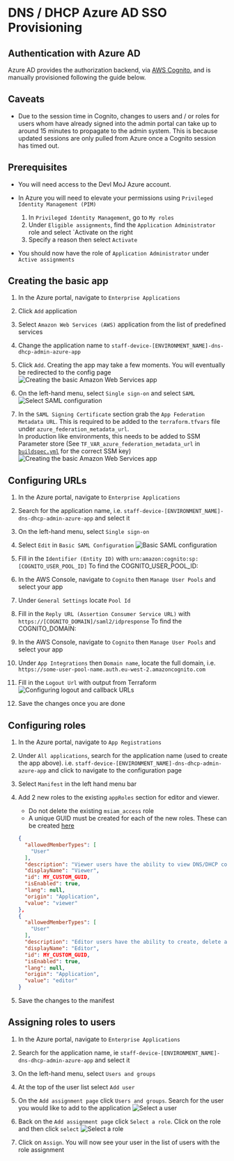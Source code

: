 # DNS / DHCP Azure AD SSO Provisioning
## Authentication with Azure AD
Azure AD provides the authorization backend, via [AWS Cognito](https://aws.amazon.com/cognito/), and is manually provisioned following the guide below.

## Caveats
- Due to the session time in Cognito, changes to users and / or roles for users 
whom have already signed into the admin portal can take up to around 15 minutes 
to propagate to the admin system. This is because updated sessions are only pulled from Azure once a Cognito session has timed out.

## Prerequisites
- You will need access to the Devl MoJ Azure account.
- In Azure you will need to elevate your permissions using `Privileged Identity Management (PIM)`
    1. In `Privileged Identity Management`, go to `My roles`
    1. Under `Eligible assignments`, find the `Application Administrator` role and select `Activate on the right
    1. Specify a reason then select `Activate`

- You should now have the role of `Application Administrator` under `Active assignments`

## Creating the basic app
1. In the Azure portal, navigate to `Enterprise Applications`
1. Click `Add` application
1. Select `Amazon Web Services (AWS)` application from the list of predefined services
1. Change the application name to `staff-device-[ENVIRONMENT_NAME]-dns-dhcp-admin-azure-app`
1. Click `Add`. Creating the app may take a few moments. You will eventually be redirected to the config page
![Creating the basic Amazon Web Services app](azure-images/amazon-web-services-azure-app.png)

1. On the left-hand menu, select `Single sign-on` and select `SAML`
![Select SAML configuration](azure-images/select-saml.png)

1. In the `SAML Signing Certificate` section grab the `App Federation Metadata URL`. This is required to be added to the `terraform.tfvars` file under `azure_federation_metadata_url`.  
In production like environments, this needs to be added to SSM Parameter store (See `TF_VAR_azure_federation_metadata_url` in [`buildspec.yml`](buildspec.yml) for the correct SSM key)
![Creating the basic Amazon Web Services app](azure-images/amazon-web-services-azure-app.png)

## Configuring URLs
1. In the Azure portal, navigate to `Enterprise Applications`
1. Search for the application name, i.e. `staff-device-[ENVIRONMENT_NAME]-dns-dhcp-admin-azure-app` and select it
1. On the left-hand menu, select `Single sign-on`
1. Select `Edit` in `Basic SAML Configuration`
![Basic SAML configuration](azure-images/basic-saml-configuration.png)

1. Fill in the `Identifier (Entity ID)` with `urn:amazon:cognito:sp:[COGNITO_USER_POOL_ID]`
  To find the COGNITO_USER_POOL_ID:
  1. In the AWS Console, navigate to `Cognito` then `Manage User Pools` and select your app
  1. Under `General Settings` locate `Pool Id`
1. Fill in the `Reply URL (Assertion Consumer Service URL)` with `https://[COGNITO_DOMAIN]/saml2/idpresponse`
  To find the COGNITO_DOMAIN:
  1. In the AWS Console, navigate to `Cognito` then `Manage User Pools` and select your app
  1. Under `App Integrations` then `Domain name`, locate the full domain, i.e. `https://some-user-pool-name.auth.eu-west-2.amazoncognito.com`
1. Fill in the `Logout Url` with output from Terraform
![Configuring logout and callback URLs](azure-images/configure-urls.png)

1. Save the changes once you are done

## Configuring roles 
1. In the Azure portal, navigate to `App Registrations`
1. Under `All applications`, search for the application name (used to create the app above). i.e. `staff-device-[ENVIRONMENT_NAME]-dns-dhcp-admin-azure-app` and click to navigate to the configuration page
1. Select `Manifest` in the left hand menu bar
1. Add 2 new roles to the existing `appRoles` section for editor and viewer. 
    - Do not delete the existing `msiam_access` role
    - A unique GUID must be created for each of the new roles. These can be created [here](https://www.guidgenerator.com/online-guid-generator.aspx)

    ```json
    {
      "allowedMemberTypes": [
        "User"
      ],
      "description": "Viewer users have the ability to view DNS/DHCP configurations.",
      "displayName": "Viewer",
      "id": MY_CUSTOM_GUID,
      "isEnabled": true,
      "lang": null,
      "origin": "Application",
      "value": "viewer"
    },
    {
      "allowedMemberTypes": [
        "User"
      ],
      "description": "Editor users have the ability to create, delete and update DNS/DHCP configurations.",
      "displayName": "Editor",
      "id": MY_CUSTOM_GUID,
      "isEnabled": true,
      "lang": null,
      "origin": "Application",
      "value": "editor"
    }
    ```
1. Save the changes to the manifest

## Assigning roles to users
1. In the Azure portal, navigate to `Enterprise Applications`
1. Search for the application name, ie `staff-device-[ENVIRONMENT_NAME]-dns-dhcp-admin-azure-app` and select it
1. On the left-hand menu, select `Users and groups`
1. At the top of the user list select `Add user`
1. On the `Add assignment page` click `Users and groups`. Search for the user you would like to add to the application
![Select a user](azure-images/user-assignment.png)

1. Back on the `Add assignment page` click `Select a role`. Click on the role and then click `select`
![Select a role](azure-images/role-assignment.png)
1. Click on `Assign`. You will now see your user in the list of users with the role assignment
